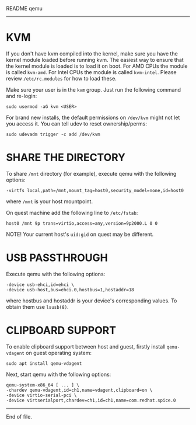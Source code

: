 README qemu

---


KVM
===

If you don't have kvm compiled into the kernel, make sure you have the kernel
module loaded before running kvm.  The easiest way to ensure that the kernel
module is loaded is to load it on boot.  For AMD CPUs the module is called
`kvm-amd`.  For Intel CPUs the module is called `kvm-intel`.  Please review
`/etc/rc.modules` for how to load these.

Make sure your user is in the `kvm` group.  Just run the following command and
re-login:

    sudo usermod -aG kvm <USER>

For brand new installs, the default permissions on `/dev/kvm` might not let you
access it.  You can tell udev to reset ownership/perms:

    sudo udevadm trigger -c add /dev/kvm


SHARE THE DIRECTORY
===================

To share `/mnt` directory (for example), execute qemu with the following
options:

    -virtfs local,path=/mnt,mount_tag=host0,security_model=none,id=host0

where `/mnt` is your host mountpoint.

On quest machine add the following line to `/etc/fstab`:

    host0 /mnt 9p trans=virtio,access=any,version=9p2000.L 0 0

NOTE! Your current host's `uid:gid` on quest may be different.


USB PASSTHROUGH
===============

Execute qemu with the following options:

    -device usb-ehci,id=ehci \
    -device usb-host,bus=ehci.0,hostbus=1,hostaddr=18

where hostbus and hostaddr is your device's corresponding values.  To obtain
them use `lsusb(8)`.


CLIPBOARD SUPPORT
=================

To enable clipboard support between host and guest, firstly install
`qemu-vdagent` on guest operating system:

    sudo apt install qemu-vdagent

Next, start qemu with the following options:

    qemu-system-x86_64 [ ... ] \
    -chardev qemu-vdagent,id=ch1,name=vdagent,clipboard=on \
    -device virtio-serial-pci \
    -device virtserialport,chardev=ch1,id=ch1,name=com.redhat.spice.0


---

End of file.
